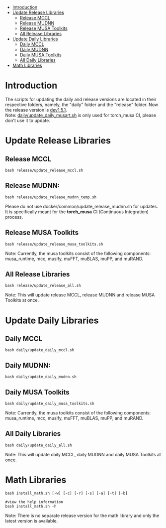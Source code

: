 - [Introduction](#Introduction)
- [Update Release Libraries](#update-release-libraries)
  - [Release MCCL](#release-mccl)
  - [Release MUDNN](#release-mudnn)
  - [Release MUSA Toolkits](#release-musa-toolkits)
  - [All Release Libraries](#all-release-libraries)
- [Update Daily Libraries](#update-daily-libraries)
  - [Daily MCCL](#daily-mccl)
  - [Daily MUDNN](#daily-mudnn)
  - [Daily MUSA Toolkits](#daily-musa-toolkits)
  - [All Daily Libraries](#all-daily-libraries)
- [Math Libraries](#math-libraries)
# Introduction
The scripts for updating the daily and release versions are located in their respective folders, namely, the "daily" folder and the "release" folder. Now the release version is [dev1.5.1](https://oss.mthreads.com:9001/buckets/release-rc/browse/Y3VkYV9jb21wYXRpYmxlL2RldjEuNS4xLw==).
<br>Note: [daily/update_daily_musart.sh](./daily/update_daily_musart.sh) is only used for torch_musa CI, please don't use it to update.

# Update Release Libraries
## **Release MCCL**  
  ```shell
  bash release/update_release_mccl.sh
  ```

## **Release MUDNN:**
  ```shell
  bash release/update_release_mudnn_temp.sh
  ```
 Please do not use docker/common/update_release_mudnn.sh for updates. It is specifically meant for the **torch_musa** CI (Continuous Integration) process.

## **Release MUSA Toolkits**
  ```shell
  bash release/update_release_musa_toolkits.sh
  ```
Note: Currently, the musa toolkits consist of the following components: musa_runtime, mcc, musify, muFFT, muBLAS, muPP, and muRAND.

## **All Release Libraries**
  ```shell
  bash release/update_release_all.sh
  ```
Note: This will update release MCCL, release MUDNN and release MUSA Toolkits at once.

# Update Daily Libraries
## **Daily MCCL**  
  ```shell
  bash daily/update_daily_mccl.sh
  ```

## **Daily MUDNN:**
  ```shell
  bash daily/update_daily_mudnn.sh
  ```

## **Daily MUSA Toolkits**
  ```shell
  bash daily/update_daily_musa_toolkits.sh
  ```
Note: Currently, the musa toolkits consist of the following components: musa_runtime, mcc, musify, muFFT, muBLAS, muPP, and muRAND.

## **All Daily Libraries**
  ```shell
  bash daily/update_daily_all.sh
  ```
Note: This will update daily MCCL, daily MUDNN and daily MUSA Toolkits at once.

# **Math Libraries**
```shell
bash install_math.sh [-w] [-c] [-r] [-s] [-a] [-t] [-b]

#view the help information
bash install_math.sh -h
```
Note: There is no separate release version for the math library and only the latest version is available.
